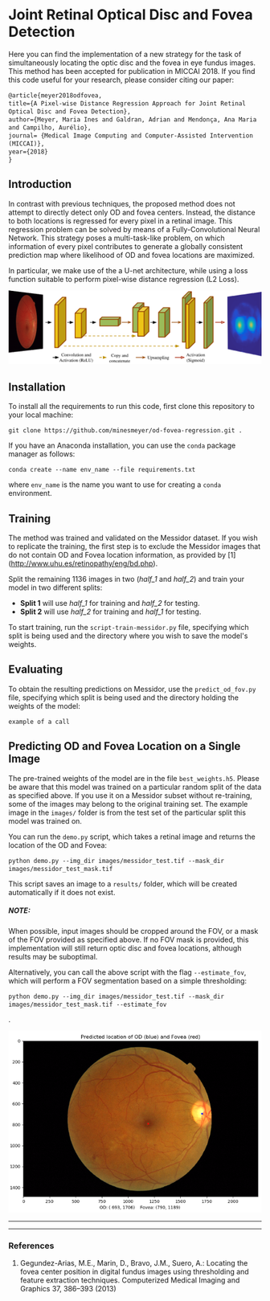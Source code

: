 # Joint Retinal Optical Disc and Fovea Detection

Here you can find the implementation of a new strategy for the task of simultaneously locating the optic disc and the 
fovea in eye fundus images. This method has been accepted for publication in MICCAI 2018. If you find this code useful 
for your research, please consider citing our paper:

    @article{meyer2018odfovea,
    title={A Pixel-wise Distance Regression Approach for Joint Retinal Optical Disc and Fovea Detection},
    author={Meyer, Maria Ines and Galdran, Adrian and Mendonça, Ana Maria and Campilho, Aurélio},
    journal= {Medical Image Computing and Computer-Assisted Intervention (MICCAI)},
    year={2018}
    }

Introduction
------------
In contrast with previous techniques, the proposed method does not attempt to directly detect only OD and fovea centers. 
Instead, the distance to both locations is regressed for every pixel in a retinal image. 
This regression problem can be solved by means of a Fully-Convolutional Neural Network. 
This strategy poses a multi-task-like problem, on which information of every pixel contributes to generate a globally 
consistent prediction map where likelihood of OD and fovea locations are maximized.

In particular, we make use of the a U-net architecture, while using a loss function suitable to perform pixel-wise 
distance regression (L2 Loss).

![](images/unet_fod.png)

Installation 
------------
To install all the requirements to run this code, first clone this repository to your local machine:
```
git clone https://github.com/minesmeyer/od-fovea-regression.git .
```

If you have an Anaconda installation, you can use the `conda` package manager as follows:
```
conda create --name env_name --file requirements.txt
```
where `env_name` is the name you want to use for creating a `conda` environment.

Training 
--------

The method was trained and validated on the Messidor dataset. If you wish to replicate the training, the first step is 
to exclude the Messidor images that do not contain OD and Fovea location information, as provided by [1] 
(http://www.uhu.es/retinopathy/eng/bd.php).

Split the remaining 1136 images in two (*half_1* and *half_2*) and train your model in two different splits:
* **Split 1** will use *half_1*  for training and *half_2* for testing.
* **Split 2** will use *half_2* for training and *half_1* for testing.

To start training, run the `script-train-messidor.py` file, specifying which split is being used and the directory where you wish 
to save the model's weights.

Evaluating
----------

To obtain the resulting predictions on Messidor, use the `predict_od_fov.py` file, specifying which split is being used 
and the directory holding the weights of the model:
```
example of a call
```

Predicting OD and Fovea Location on a Single Image
------------------------

The pre-trained weights of the model are in the file `best_weights.h5`. Please be aware that this model was trained on 
a particular random split of the data as specified above. If you use it on a Messidor subset without re-training, some of 
the images may belong to the original training set. The example image in the `images/` folder is from the test set of the 
particular split this model was trained on.

You can run the `demo.py` script, which takes a retinal image and returns the location of the OD and Fovea:
```
python demo.py --img_dir images/messidor_test.tif --mask_dir images/messidor_test_mask.tif
```
This script saves an image to a `results/` folder, which will be created automatically if it does not exist.

##### NOTE:
When possible, input images should be cropped around the FOV, or a mask of the FOV provided as specified above. 
If no FOV mask is provided, this implementation will still return optic disc and fovea locations, although results may 
be suboptimal. 

Alternatively, you can call the above script with the flag `--estimate_fov`, which will perform a FOV 
segmentation based on a simple thresholding:
```
python demo.py --img_dir images/messidor_test.tif --mask_dir images/messidor_test_mask.tif --estimate_fov
```
.

![](images/messidor_test_prediction.png)

---------------------------------- 

 
--------
    
### References
1.  Gegundez-Arias, M.E., Marin, D., Bravo, J.M., Suero, A.: Locating the fovea
center position in digital fundus images using thresholding and feature extraction 
techniques. Computerized Medical Imaging and Graphics 37, 386–393 (2013)

    
